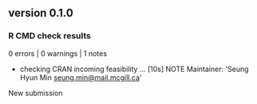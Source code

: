 ## version 0.1.0

### R CMD check results

0 errors | 0 warnings | 1 notes

* checking CRAN incoming feasibility ... [10s] NOTE
Maintainer: 'Seung Hyun Min <seung.min@mail.mcgill.ca>'

New submission

